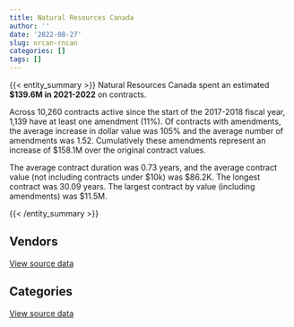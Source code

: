 ```yaml
---
title: Natural Resources Canada
author: ''
date: '2022-08-27'
slug: nrcan-rncan
categories: []
tags: []
---
```


<script src="/rmarkdown-libs/htmlwidgets/htmlwidgets.js"></script>
<link href="/rmarkdown-libs/datatables-css/datatables-crosstalk.css" rel="stylesheet" />
<script src="/rmarkdown-libs/datatables-binding/datatables.js"></script>
<script src="/rmarkdown-libs/jquery/jquery-3.6.0.min.js"></script>
<link href="/rmarkdown-libs/dt-core-bootstrap/css/dataTables.bootstrap.min.css" rel="stylesheet" />
<link href="/rmarkdown-libs/dt-core-bootstrap/css/dataTables.bootstrap.extra.css" rel="stylesheet" />
<script src="/rmarkdown-libs/dt-core-bootstrap/js/jquery.dataTables.min.js"></script>
<script src="/rmarkdown-libs/dt-core-bootstrap/js/dataTables.bootstrap.min.js"></script>
<link href="/rmarkdown-libs/crosstalk/css/crosstalk.min.css" rel="stylesheet" />
<script src="/rmarkdown-libs/crosstalk/js/crosstalk.min.js"></script>
<script src="/rmarkdown-libs/htmlwidgets/htmlwidgets.js"></script>
<link href="/rmarkdown-libs/datatables-css/datatables-crosstalk.css" rel="stylesheet" />
<script src="/rmarkdown-libs/datatables-binding/datatables.js"></script>
<script src="/rmarkdown-libs/jquery/jquery-3.6.0.min.js"></script>
<link href="/rmarkdown-libs/dt-core-bootstrap/css/dataTables.bootstrap.min.css" rel="stylesheet" />
<link href="/rmarkdown-libs/dt-core-bootstrap/css/dataTables.bootstrap.extra.css" rel="stylesheet" />
<script src="/rmarkdown-libs/dt-core-bootstrap/js/jquery.dataTables.min.js"></script>
<script src="/rmarkdown-libs/dt-core-bootstrap/js/dataTables.bootstrap.min.js"></script>
<link href="/rmarkdown-libs/crosstalk/css/crosstalk.min.css" rel="stylesheet" />
<script src="/rmarkdown-libs/crosstalk/js/crosstalk.min.js"></script>

{{< entity_summary >}}
Natural Resources Canada spent an estimated **\$139.6M in 2021-2022** on contracts.

Across 10,260 contracts active since the start of the 2017-2018 fiscal year, 1,139 have at least one amendment (11%). Of contracts with amendments, the average increase in dollar value was 105% and the average number of amendments was 1.52. Cumulatively these amendments represent an increase of \$158.1M over the original contract values.

The average contract duration was 0.73 years, and the average contract value (not including contracts under \$10k) was \$86.2K. The longest contract was 30.09 years. The largest contract by value (including amendments) was \$11.5M.

{{< /entity_summary >}}

## Vendors

<div id="htmlwidget-1" style="width:100%;height:auto;" class="datatables html-widget"></div>
<script type="application/json" data-for="htmlwidget-1">{"x":{"style":"bootstrap","filter":"none","vertical":false,"data":[["<a href=\"/vendors/4_office_automation/\">4 OFFICE AUTOMATION<\/a>","<a href=\"/vendors/49_solutions/\">49 SOLUTIONS<\/a>","<a href=\"/vendors/ab_sciex/\">AB SCIEX<\/a>","<a href=\"/vendors/acart_communications/\">ACART COMMUNICATIONS<\/a>","<a href=\"/vendors/accenture/\">ACCENTURE<\/a>","<a href=\"/vendors/acosys_consulting_services/\">ACOSYS CONSULTING SERVICES<\/a>","<a href=\"/vendors/advanced_business_interiors/\">ADVANCED BUSINESS INTERIORS<\/a>","<a href=\"/vendors/air_tindi/\">AIR TINDI<\/a>","<a href=\"/vendors/ameresco_canada/\">AMERESCO CANADA<\/a>","<a href=\"/vendors/ansys_canada/\">ANSYS CANADA<\/a>","<a href=\"/vendors/aon_reed_stenhouse/\">AON REED STENHOUSE<\/a>","<a href=\"/vendors/apption/\">APPTION<\/a>","<a href=\"/vendors/asokan_business_interiors/\">ASOKAN BUSINESS INTERIORS<\/a>","<a href=\"/vendors/avjet_holding/\">AVJET HOLDING<\/a>","<a href=\"/vendors/banfield_seguin/\">BANFIELD SEGUIN<\/a>","<a href=\"/vendors/beckman_coulter_canada/\">BECKMAN COULTER CANADA<\/a>","<a href=\"/vendors/bmt_fleet_technology/\">BMT FLEET TECHNOLOGY<\/a>","<a href=\"/vendors/brandt_tractor/\">BRANDT TRACTOR<\/a>","<a href=\"/vendors/bruker/\">BRUKER<\/a>","<a href=\"/vendors/c_core/\">C CORE<\/a>","<a href=\"/vendors/cache_computer_consulting/\">CACHE COMPUTER CONSULTING<\/a>","<a href=\"/vendors/campbell_scientific_canada/\">CAMPBELL SCIENTIFIC CANADA<\/a>","<a href=\"/vendors/canadian_helicopters/\">CANADIAN HELICOPTERS<\/a>","<a href=\"/vendors/canadian_north/\">CANADIAN NORTH<\/a>","<a href=\"/vendors/canadian_red_cross/\">CANADIAN RED CROSS<\/a>","<a href=\"/vendors/cansel_survey_equipment/\">CANSEL SURVEY EQUIPMENT<\/a>","<a href=\"/vendors/carahsoft_technology/\">CARAHSOFT TECHNOLOGY<\/a>","<a href=\"/vendors/cbci_telecom/\">CBCI TELECOM<\/a>","<a href=\"/vendors/cgi/\">CGI<\/a>","<a href=\"/vendors/charron_human_resources/\">CHARRON HUMAN RESOURCES<\/a>","<a href=\"/vendors/click_networks/\">CLICK NETWORKS<\/a>","<a href=\"/vendors/cnw_group/\">CNW GROUP<\/a>","<a href=\"/vendors/colliers_project_leaders/\">COLLIERS PROJECT LEADERS<\/a>","<a href=\"/vendors/concept_controls/\">CONCEPT CONTROLS<\/a>","<a href=\"/vendors/csdc_systems/\">CSDC SYSTEMS<\/a>","<a href=\"/vendors/d4is_solutions/\">D4IS SOLUTIONS<\/a>","<a href=\"/vendors/dalhousie_university/\">DALHOUSIE UNIVERSITY<\/a>","<a href=\"/vendors/dalian_enterprises/\">DALIAN ENTERPRISES<\/a>","<a href=\"/vendors/dasco_equipment/\">DASCO EQUIPMENT<\/a>","<a href=\"/vendors/decisive_group/\">DECISIVE GROUP<\/a>","<a href=\"/vendors/dnr_consulting_group/\">DNR CONSULTING GROUP<\/a>","<a href=\"/vendors/dst_consulting_engineers/\">DST CONSULTING ENGINEERS<\/a>","<a href=\"/vendors/dynabook_canada/\">DYNABOOK CANADA<\/a>","<a href=\"/vendors/eagle_professional_resources/\">EAGLE PROFESSIONAL RESOURCES<\/a>","<a href=\"/vendors/eastpoint_engineering/\">EASTPOINT ENGINEERING<\/a>","<a href=\"/vendors/ebsco_canada/\">EBSCO CANADA<\/a>","<a href=\"/vendors/eclipsys_solutions/\">ECLIPSYS SOLUTIONS<\/a>","<a href=\"/vendors/ekos_research_associates/\">EKOS RESEARCH ASSOCIATES<\/a>","<a href=\"/vendors/empowered_networks/\">EMPOWERED NETWORKS<\/a>","<a href=\"/vendors/entrust/\">ENTRUST<\/a>","<a href=\"/vendors/environics_research_group/\">ENVIRONICS RESEARCH GROUP<\/a>","<a href=\"/vendors/eperformance/\">EPERFORMANCE<\/a>","<a href=\"/vendors/esbe_scientific_industries/\">ESBE SCIENTIFIC INDUSTRIES<\/a>","<a href=\"/vendors/factiva/\">FACTIVA<\/a>","<a href=\"/vendors/fast_track_staffing/\">FAST TRACK STAFFING<\/a>","<a href=\"/vendors/fca_canada/\">FCA CANADA<\/a>","<a href=\"/vendors/federal_express_canada/\">FEDERAL EXPRESS CANADA<\/a>","<a href=\"/vendors/first_air/\">FIRST AIR<\/a>","<a href=\"/vendors/flight_fuels/\">FLIGHT FUELS<\/a>","<a href=\"/vendors/fsc/\">FSC<\/a>","<a href=\"/vendors/gamble_technologies/\">GAMBLE TECHNOLOGIES<\/a>","<a href=\"/vendors/gartner/\">GARTNER<\/a>","<a href=\"/vendors/gc_strategies/\">GC STRATEGIES<\/a>","<a href=\"/vendors/general_motors/\">GENERAL MOTORS<\/a>","<a href=\"/vendors/getinge_canada/\">GETINGE CANADA<\/a>","<a href=\"/vendors/ghd/\">GHD<\/a>","<a href=\"/vendors/gilmore_reproductions/\">GILMORE REPRODUCTIONS<\/a>","<a href=\"/vendors/glasshouse_systems/\">GLASSHOUSE SYSTEMS<\/a>","<a href=\"/vendors/global_knowledge/\">GLOBAL KNOWLEDGE<\/a>","<a href=\"/vendors/global_total_office/\">GLOBAL TOTAL OFFICE<\/a>","<a href=\"/vendors/global_upholstery/\">GLOBAL UPHOLSTERY<\/a>","<a href=\"/vendors/great_slave_helicopters/\">GREAT SLAVE HELICOPTERS<\/a>","<a href=\"/vendors/harnois_energies/\">HARNOIS ENERGIES<\/a>","<a href=\"/vendors/hatch/\">HATCH<\/a>","<a href=\"/vendors/haworth/\">HAWORTH<\/a>","<a href=\"/vendors/hewlett_packard/\">HEWLETT PACKARD<\/a>","<a href=\"/vendors/hitachi_data_systems/\">HITACHI DATA SYSTEMS<\/a>","<a href=\"/vendors/horizant/\">HORIZANT<\/a>","<a href=\"/vendors/hoskin_scientific/\">HOSKIN SCIENTIFIC<\/a>","<a href=\"/vendors/hubspoke/\">HUBSPOKE<\/a>","<a href=\"/vendors/idp_group/\">IDP GROUP<\/a>","<a href=\"/vendors/ifathom/\">IFATHOM<\/a>","<a href=\"/vendors/ihs_global/\">IHS GLOBAL<\/a>","<a href=\"/vendors/info_tech_research_group/\">INFO TECH RESEARCH GROUP<\/a>","<a href=\"/vendors/integra_networks/\">INTEGRA NETWORKS<\/a>","<a href=\"/vendors/interactive_audio_visual/\">INTERACTIVE AUDIO VISUAL<\/a>","<a href=\"/vendors/intergraph_canada/\">INTERGRAPH CANADA<\/a>","<a href=\"/vendors/itex/\">ITEX<\/a>","<a href=\"/vendors/j_l_richards_associates/\">J L RICHARDS ASSOCIATES<\/a>","<a href=\"/vendors/john_wiley_sons/\">JOHN WILEY SONS<\/a>","<a href=\"/vendors/kenn_borek_air/\">KENN BOREK AIR<\/a>","<a href=\"/vendors/konica_minolta_business_solutions/\">KONICA MINOLTA BUSINESS SOLUTIONS<\/a>","<a href=\"/vendors/kubota_canada/\">KUBOTA CANADA<\/a>","<a href=\"/vendors/kudlik_construction/\">KUDLIK CONSTRUCTION<\/a>","<a href=\"/vendors/leo_pisces_services_group/\">LEO PISCES SERVICES GROUP<\/a>","<a href=\"/vendors/like_10/\">LIKE 10<\/a>","<a href=\"/vendors/linovati/\">LINOVATI<\/a>","<a href=\"/vendors/macdonald_dettwiler_and_associates/\">MACDONALD DETTWILER AND ASSOCIATES<\/a>","<a href=\"/vendors/maplesoft_consulting/\">MAPLESOFT CONSULTING<\/a>","<a href=\"/vendors/marine_contractors/\">MARINE CONTRACTORS<\/a>","<a href=\"/vendors/martec/\">MARTEC<\/a>","<a href=\"/vendors/maverin/\">MAVERIN<\/a>","<a href=\"/vendors/mckinsey_and_company/\">MCKINSEY AND COMPANY<\/a>","<a href=\"/vendors/media_q/\">MEDIA Q<\/a>","<a href=\"/vendors/messa_computing/\">MESSA COMPUTING<\/a>","<a href=\"/vendors/michael_wager_consulting/\">MICHAEL WAGER CONSULTING<\/a>","<a href=\"/vendors/mnp/\">MNP<\/a>","<a href=\"/vendors/moriyama_teshima_architects/\">MORIYAMA TESHIMA ARCHITECTS<\/a>","<a href=\"/vendors/morpho_canada/\">MORPHO CANADA<\/a>","<a href=\"/vendors/mustang_helicopters/\">MUSTANG HELICOPTERS<\/a>","<a href=\"/vendors/nanometrics/\">NANOMETRICS<\/a>","<a href=\"/vendors/nitam_solutions/\">NITAM SOLUTIONS<\/a>","<a href=\"/vendors/nova_networks/\">NOVA NETWORKS<\/a>","<a href=\"/vendors/onx_enterprise_solutions/\">ONX ENTERPRISE SOLUTIONS<\/a>","<a href=\"/vendors/openframe_technologies/\">OPENFRAME TECHNOLOGIES<\/a>","<a href=\"/vendors/oracle_canada/\">ORACLE CANADA<\/a>","<a href=\"/vendors/orangutech/\">ORANGUTECH<\/a>","<a href=\"/vendors/pacwill_environmental/\">PACWILL ENVIRONMENTAL<\/a>","<a href=\"/vendors/pal_aerospace/\">PAL AEROSPACE<\/a>","<a href=\"/vendors/paladin_group/\">PALADIN GROUP<\/a>","<a href=\"/vendors/panasonic/\">PANASONIC<\/a>","<a href=\"/vendors/pepco/\">PEPCO<\/a>","<a href=\"/vendors/petrovalue_products/\">PETROVALUE PRODUCTS<\/a>","<a href=\"/vendors/phaselock_systems_international/\">PHASELOCK SYSTEMS INTERNATIONAL<\/a>","<a href=\"/vendors/polaris_industries/\">POLARIS INDUSTRIES<\/a>","<a href=\"/vendors/precisionit/\">PRECISIONIT<\/a>","<a href=\"/vendors/procom_consultants/\">PROCOM CONSULTANTS<\/a>","<a href=\"/vendors/promaxis/\">PROMAXIS<\/a>","<a href=\"/vendors/proquest/\">PROQUEST<\/a>","<a href=\"/vendors/protak_consulting_group/\">PROTAK CONSULTING GROUP<\/a>","<a href=\"/vendors/purespirit_solutions/\">PURESPIRIT SOLUTIONS<\/a>","<a href=\"/vendors/qinetiq/\">QINETIQ<\/a>","<a href=\"/vendors/r_e_gilmore_investments/\">R E GILMORE INVESTMENTS<\/a>","<a href=\"/vendors/radiation_solutions/\">RADIATION SOLUTIONS<\/a>","<a href=\"/vendors/salesforce_canada/\">SALESFORCE CANADA<\/a>","<a href=\"/vendors/samson_and_associates/\">SAMSON AND ASSOCIATES<\/a>","<a href=\"/vendors/sas_institute/\">SAS INSTITUTE<\/a>","<a href=\"/vendors/shi_canada/\">SHI CANADA<\/a>","<a href=\"/vendors/softsim_technologies/\">SOFTSIM TECHNOLOGIES<\/a>","<a href=\"/vendors/steris_canada/\">STERIS CANADA<\/a>","<a href=\"/vendors/stoneworks_technologies/\">STONEWORKS TECHNOLOGIES<\/a>","<a href=\"/vendors/systemscope/\">SYSTEMSCOPE<\/a>","<a href=\"/vendors/tecsis/\">TECSIS<\/a>","<a href=\"/vendors/telecom_computer_services/\">TELECOM COMPUTER SERVICES<\/a>","<a href=\"/vendors/tenaquip/\">TENAQUIP<\/a>","<a href=\"/vendors/testforce_systems/\">TESTFORCE SYSTEMS<\/a>","<a href=\"/vendors/the_halifax_group/\">THE HALIFAX GROUP<\/a>","<a href=\"/vendors/the_mathworks/\">THE MATHWORKS<\/a>","<a href=\"/vendors/totem_offisource/\">TOTEM OFFISOURCE<\/a>","<a href=\"/vendors/toure_cleaning_services/\">TOURE CLEANING SERVICES<\/a>","<a href=\"/vendors/transpolar_technology/\">TRANSPOLAR TECHNOLOGY<\/a>","<a href=\"/vendors/troy_life_fire_safety/\">TROY LIFE FIRE SAFETY<\/a>","<a href=\"/vendors/unisource/\">UNISOURCE<\/a>","<a href=\"/vendors/universal_helicopters/\">UNIVERSAL HELICOPTERS<\/a>","<a href=\"/vendors/university_of_british_columbia/\">UNIVERSITY OF BRITISH COLUMBIA<\/a>","<a href=\"/vendors/university_of_calgary/\">UNIVERSITY OF CALGARY<\/a>","<a href=\"/vendors/university_of_guelph/\">UNIVERSITY OF GUELPH<\/a>","<a href=\"/vendors/university_of_new_brunswick/\">UNIVERSITY OF NEW BRUNSWICK<\/a>","<a href=\"/vendors/university_of_ottawa/\">UNIVERSITY OF OTTAWA<\/a>","<a href=\"/vendors/university_of_regina/\">UNIVERSITY OF REGINA<\/a>","<a href=\"/vendors/university_of_saskatchewan/\">UNIVERSITY OF SASKATCHEWAN<\/a>","<a href=\"/vendors/university_of_toronto/\">UNIVERSITY OF TORONTO<\/a>","<a href=\"/vendors/university_of_waterloo/\">UNIVERSITY OF WATERLOO<\/a>","<a href=\"/vendors/university_of_western_ontario/\">UNIVERSITY OF WESTERN ONTARIO<\/a>","<a href=\"/vendors/vaisala_canada/\">VAISALA CANADA<\/a>","<a href=\"/vendors/waste_connections_of_canada/\">WASTE CONNECTIONS OF CANADA<\/a>","<a href=\"/vendors/waste_management_of_canada/\">WASTE MANAGEMENT OF CANADA<\/a>","<a href=\"/vendors/waters/\">WATERS<\/a>","<a href=\"/vendors/weatherhaven_canada/\">WEATHERHAVEN CANADA<\/a>","<a href=\"/vendors/zodiac_hurricane_technologies/\">ZODIAC HURRICANE TECHNOLOGIES<\/a>"],[15782.71,null,22001.83,13528.7,null,null,338069.63,54483.02,557916.97,736534.27,12288.37,null,11131.63,null,8549.73,4015.11,31330.6,null,null,null,64527.2,120403.49,734418.46,724208.68,7699.07,71317.34,54025.11,297793.1,null,33900,null,36551.78,160145.95,null,32476.88,201877.46,145141.07,33449.16,784990,15142,null,null,null,44239.5,null,160482.28,16176.52,null,19557.86,45031.9,168115.75,806955.22,null,null,null,144145.3,null,816376.96,null,2673287.04,null,177323.45,157522.66,272107.09,null,null,2870.02,null,null,null,20464.13,3569684.66,231666.83,24973,null,12172.1,175150.01,53388.79,225581.52,null,24521,null,107643.22,62550,109454.63,null,null,102981.31,126648.14,null,4750123.45,4122.01,null,26460,415889.93,163436.09,null,1814308.12,907782.32,null,null,null,24860,105198.36,557624.22,1126429.14,null,2236.87,4352.38,null,2626977.3,null,98687.51,22321.63,1551100.13,null,37606.93,null,11661.24,10919.45,null,null,null,110206.84,null,35979.2,613961.31,182852.84,72055.69,null,279943.87,null,null,192928.29,null,322839.27,68907.42,33617.53,null,11569.34,165029.7,96809.37,null,178680.12,52150.5,81278.64,null,54494.57,11321.69,342374.13,398560.42,20269.39,null,2453103.77,210888.41,63304.5,69964.92,149979.41,77108.8,24249.17,null,48489.2,94559,23721.88,23358.33,6537.84,null,96312.85,19213.48,null],[null,null,13201.1,null,null,3525.59,96958.16,160084.68,534404.09,364373.47,12012.58,326677.69,null,556954.47,52820.57,22168.59,46074.4,10336.51,null,79181.93,201832.85,91762.28,895329.91,502898.27,3860.08,82172.22,18477.28,32379.57,74814.24,27911,24076.06,31999.93,217962.1,null,29435.3,506076.37,46283.6,197457.94,805504,null,12688.8,9169.08,374518.38,null,null,160921.95,15917.71,null,null,null,null,827063.89,null,27124.9,null,77458.26,null,831895.68,null,1567351.85,40295.8,188823,133026.12,102376.54,null,null,10298.3,1337.07,null,null,4543.11,3199966.73,null,null,17864,10041.39,42921.92,34015.02,130779.21,null,null,85086.29,null,55822,135076.42,null,19913.09,58621.95,211607.43,null,3721993.28,6372.25,61044.79,null,705145.38,139408.99,23159.35,1938497.3,354054.05,18501.72,62150,428206.71,null,85727.33,471623.58,1034849.4,445.81,38985.53,7707.98,271845,391548.12,1030.72,90390.94,null,888688.06,null,69343.27,null,null,null,1545.72,11500,150144.96,157628.89,18563.3,76455.8,null,183353.8,48676.76,39747.75,107017.06,null,108557.06,22352.53,null,70721.97,39060.98,16465.91,16916.1,null,null,268425.99,null,null,24053.97,41018.44,null,206369.71,null,346175.24,399652.37,12644.16,null,1655697.81,235506.9,182047.04,39295.83,135336.13,80780.22,null,76930.73,35437.82,125008.23,102587.84,39382.93,6555.75,3851.03,null,null,null],[null,null,null,null,null,101894,null,188876.1,532943.97,271495.39,12653.14,879507.34,null,null,null,null,null,20150.25,null,67305.63,719633.07,78305.65,453296.22,761049.06,null,13173.54,97684.19,9313.68,89940.65,null,null,32982.87,154140.87,18354.59,7313.63,504693.65,100930,147823.71,400355.72,null,null,52292.39,null,null,null,127155.04,15916.3,42976.62,null,null,149791.9,789132.71,19776.3,24279.69,39747.75,182836.26,null,722950.7,28086.24,null,null,5112.32,142114.78,221803.56,null,null,39000.42,21218.68,27572,14954.6,11483.99,1273290.5,null,79450.01,null,null,20326.44,26883.83,347675.95,null,null,184860.09,null,55822,null,null,null,47054.74,319075.02,null,4054270.54,4001.08,null,null,686487.1,46469.66,null,1588588.13,986486.49,11281.73,null,912142.35,null,70862.8,155699.88,594652.11,240674.19,null,7696.05,12189.81,45268.9,56756.3,null,null,null,null,730.52,37960.64,null,null,20731.67,null,null,25044.35,null,null,null,182852.84,28011.11,null,null,null,157861.86,69046.62,729209.67,519333.09,21337.06,null,null,null,null,4400.43,null,47665.8,null,204702.02,99762.62,178493.25,null,414541.84,199826.18,28785.24,3615.95,1244035.24,128593.2,133839.32,116960.55,79116.47,88374.77,null,16478.87,63968.28,179437.86,84018.87,102400.14,1092.63,11245.02,null,null,null],[null,39945.5,null,null,32205,114603.14,null,180579,537320.66,346246.56,null,879507.34,157341,null,14413.15,null,null,null,24851.52,null,719633.07,null,547859.52,125012.83,null,141106,97684.19,null,283909.05,null,null,35862.46,154140.87,null,null,3667080.09,154790.6,null,217977.44,null,null,52292.39,656006.81,null,23301.96,169689.83,17256.31,95121.58,18205.68,null,170979.99,403812.31,18249.39,4437.88,null,null,23523.5,718380.48,null,null,41943.78,686981.36,147752.89,211709.75,9666.02,39550,null,null,null,19293.48,null,1835127.4,null,79796.33,24345.07,null,38671.11,161221.62,201396.18,99666,null,184860.09,null,114660.44,null,52936.89,null,8921.05,279181.08,498200.23,3149224.06,2663.35,51959.56,null,684036.17,null,null,1408506.1,659459.46,null,null,464297.82,null,54758.26,151007.55,2795896.9,87010,null,3343.67,31130.4,972890.24,23260.3,27933.6,null,null,290578.31,13332.07,null,null,null,null,null,339448.97,null,null,null,null,102847.32,99942.46,null,null,56026.05,157861.86,35653.76,511287.03,592979.64,42069.43,60713.98,27289.5,null,null,null,102434.5,null,41471.65,54959.82,null,111918.01,8436.34,451301.89,null,null,87988.02,null,265204.73,219079.5,84741.85,39462.34,136502.42,15000,null,141150,138175.87,120406.01,102400.14,null,7517.22,null,null,22781.72]],"container":"<table class=\"table table-striped table-hover row-border order-column display\">\n  <thead>\n    <tr>\n      <th>Vendor<\/th>\n      <th>2018-2019<\/th>\n      <th>2019-2020<\/th>\n      <th>2020-2021<\/th>\n      <th>2021-2022<\/th>\n    <\/tr>\n  <\/thead>\n<\/table>","options":{"order":[[4,"desc"]],"pageLength":10,"autoWidth":true,"columnDefs":[{"targets":1,"render":"function(data, type, row, meta) {\n    return type !== 'display' ? data : DTWidget.formatCurrency(data, \"$\", 2, 3, \",\", \".\", true, null);\n  }"},{"targets":2,"render":"function(data, type, row, meta) {\n    return type !== 'display' ? data : DTWidget.formatCurrency(data, \"$\", 2, 3, \",\", \".\", true, null);\n  }"},{"targets":3,"render":"function(data, type, row, meta) {\n    return type !== 'display' ? data : DTWidget.formatCurrency(data, \"$\", 2, 3, \",\", \".\", true, null);\n  }"},{"targets":4,"render":"function(data, type, row, meta) {\n    return type !== 'display' ? data : DTWidget.formatCurrency(data, \"$\", 2, 3, \",\", \".\", true, null);\n  }"},{"width":"16%","targets":[1,2,3,4]},{"className":"dt-right","targets":[1,2,3,4]}],"orderClasses":false}},"evals":["options.columnDefs.0.render","options.columnDefs.1.render","options.columnDefs.2.render","options.columnDefs.3.render"],"jsHooks":[]}</script>
<p class="text-right">
<a href="https://github.com/GoC-Spending/contracts-data/tree/main/data/out/departments/nrcan-rncan/summary_by_fiscal_year_by_vendor.csv" class="source-data-link btn btn-link">View source data</a>
</p>

## Categories

<div id="htmlwidget-2" style="width:100%;height:auto;" class="datatables html-widget"></div>
<script type="application/json" data-for="htmlwidget-2">{"x":{"style":"bootstrap","filter":"none","vertical":false,"data":[["<a href=\"/categories/0_other/\">(Other)<\/a>","<a href=\"/categories/1_facilities_and_construction/\">Facilities and construction<\/a>","<a href=\"/categories/10_office_management/\">Office management<\/a>","<a href=\"/categories/2_professional_services/\">Professional services<\/a>","<a href=\"/categories/3_information_technology/\">Information technology<\/a>","<a href=\"/categories/4_medical/\">Medical<\/a>","<a href=\"/categories/5_transportation_and_logistics/\">Transportation and logistics<\/a>","<a href=\"/categories/6_industrial_products_and_services/\">Industrial products and services<\/a>","<a href=\"/categories/7_travel/\">Travel<\/a>","<a href=\"/categories/8_security_and_protection/\">Security and protection<\/a>","<a href=\"/categories/9_human_capital/\">Human capital<\/a>"],[6985297.32,4256496.59,3588467.27,53411694.73,30975308.01,19078.64,18453557.37,13342050.36,405540.03,4248002.59,6218119.13],[4907661.26,3735718.91,2242245.29,41779303.09,37229590.1,52965.12,15705655.84,10394141.7,13335,4234141.03,10246751.79],[4858885.57,4604852.79,1340770.47,40228822.81,40497417.75,42566.18,11738377.63,8800317.9,null,4073022.03,7815201.29],[5199821.77,4481578.42,1471794.23,46372958.83,40211854.21,128240.16,13361191.01,15330922.72,108964.06,4540361.16,8435217.39]],"container":"<table class=\"table table-striped table-hover row-border order-column display\">\n  <thead>\n    <tr>\n      <th>Category<\/th>\n      <th>2018-2019<\/th>\n      <th>2019-2020<\/th>\n      <th>2020-2021<\/th>\n      <th>2021-2022<\/th>\n    <\/tr>\n  <\/thead>\n<\/table>","options":{"order":[[4,"desc"]],"dom":"t","pageLength":30,"autoWidth":true,"columnDefs":[{"targets":1,"render":"function(data, type, row, meta) {\n    return type !== 'display' ? data : DTWidget.formatCurrency(data, \"$\", 2, 3, \",\", \".\", true, null);\n  }"},{"targets":2,"render":"function(data, type, row, meta) {\n    return type !== 'display' ? data : DTWidget.formatCurrency(data, \"$\", 2, 3, \",\", \".\", true, null);\n  }"},{"targets":3,"render":"function(data, type, row, meta) {\n    return type !== 'display' ? data : DTWidget.formatCurrency(data, \"$\", 2, 3, \",\", \".\", true, null);\n  }"},{"targets":4,"render":"function(data, type, row, meta) {\n    return type !== 'display' ? data : DTWidget.formatCurrency(data, \"$\", 2, 3, \",\", \".\", true, null);\n  }"},{"width":"16%","targets":[1,2,3,4]},{"className":"dt-right","targets":[1,2,3,4]}],"orderClasses":false,"lengthMenu":[10,25,30,50,100]}},"evals":["options.columnDefs.0.render","options.columnDefs.1.render","options.columnDefs.2.render","options.columnDefs.3.render"],"jsHooks":[]}</script>
<p class="text-right">
<a href="https://github.com/GoC-Spending/contracts-data/tree/main/data/out/departments/nrcan-rncan/summary_by_fiscal_year_by_category.csv" class="source-data-link btn btn-link">View source data</a>
</p>
